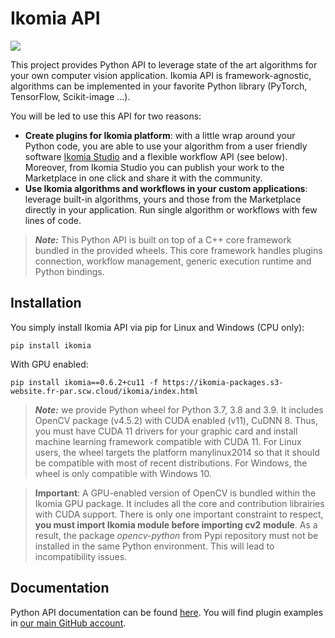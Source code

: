 # Ikomia API

![](https://ikomia.com/static/showcase/img/home/plugin.png)

This project provides Python API to leverage state of the art algorithms for your own computer vision application. Ikomia API is framework-agnostic, algorithms can be implemented in your favorite Python library (PyTorch, TensorFlow, Scikit-image ...).

You will be led to use this API for two reasons:
- **Create plugins for Ikomia platform**: with a little wrap around your Python code, you are able to use your algorithm from a user friendly software [Ikomia Studio](https://github.com/Ikomia-dev/IkomiaStudio) and a flexible workflow API (see below). Moreover, from Ikomia Studio you can publish your work to the Marketplace in one click and share it with the community.
- **Use Ikomia algorithms and workflows in your custom applications**: leverage built-in algorithms, yours and those from the Marketplace directly in your application. Run single algorithm or workflows with few lines of code.


> **_Note:_**  This Python API is built on top of a C++ core framework bundled in the provided wheels. This core framework handles plugins connection, workflow management, generic execution runtime and Python bindings.


## Installation

You simply install Ikomia API via pip for Linux and Windows (CPU only):

`pip install ikomia`

With GPU enabled:

`pip install ikomia==0.6.2+cu11 -f https://ikomia-packages.s3-website.fr-par.scw.cloud/ikomia/index.html`

>**_Note:_** we provide Python wheel for Python 3.7, 3.8 and 3.9. It includes OpenCV package (v4.5.2) with CUDA enabled (v11), CuDNN 8. Thus, you must have CUDA 11 drivers for your graphic card and install machine learning framework compatible with CUDA 11. For Linux users, the wheel targets the platform manylinux2014 so that it should be compatible with most of recent distributions. For Windows, the wheel is only compatible with Windows 10.


>**Important**: A GPU-enabled version of OpenCV is bundled within the Ikomia GPU package. It includes all the core and contribution librairies with CUDA support. There is only one important constraint to respect, **you must import Ikomia module before importing cv2 module**. As a result, the package *opencv-python* from Pypi repository must not be installed in 
the same Python environment. This will lead to incompatibility issues.


## Documentation

Python API documentation can be found [here](https://ikomia-dev.github.io/python-api-documentation/). You will find plugin examples in [our main GitHub account](https://github.com/Ikomia-dev).
